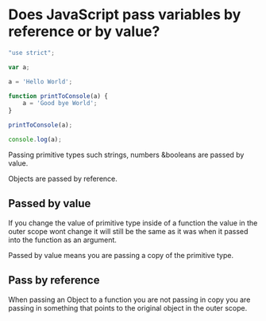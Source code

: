# Does JavaScript pass variables by reference or by value?

```JavaScript
"use strict";

var a;

a = 'Hello World';

function printToConsole(a) {
	a = 'Good bye World';
}

printToConsole(a);

console.log(a);
```

Passing primitive types such strings, numbers &booleans are passed by value.

Objects are passed by reference.

## Passed by value
If you change the value of primitive type inside of a function the value in the outer scope wont change it will still be the same as it was when it passed into the function as an argument.

Passed by value means you are passing a copy of the primitive type.


## Pass by reference
When passing an Object to a function you are not passing in copy you are passing in something that points to the original object in the outer scope.
